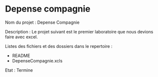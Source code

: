# Depense compagnie

Nom du projet : Depense Compagnie


Description : Le projet suivant est le premier laboratoire que nous devions faire avec excel.



Listes des fichiers et des dossiers dans le repertoire : 

* README
* DepenseCompagnie.xcls

Etat : Termine